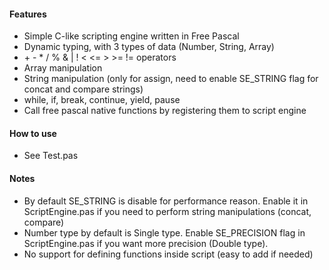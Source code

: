 #### Features
- Simple C-like scripting engine written in Free Pascal
- Dynamic typing, with 3 types of data (Number, String, Array)
- \+ - * / % & | ! < <= > >= != operators
- Array manipulation
- String manipulation (only for assign, need to enable SE_STRING flag for concat and compare strings)
- while, if, break, continue, yield, pause
- Call free pascal native functions by registering them to script engine

#### How to use
- See Test.pas
  
#### Notes
- By default SE_STRING is disable for performance reason. Enable it in ScriptEngine.pas if you need to perform string manipulations (concat, compare)
- Number type by default is Single type. Enable SE_PRECISION flag in ScriptEngine.pas if you want more precision (Double type).
- No support for defining functions inside script (easy to add if needed)
